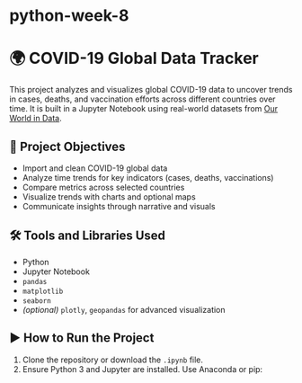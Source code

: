 # python-week-8
# 🌍 COVID-19 Global Data Tracker

This project analyzes and visualizes global COVID-19 data to uncover trends in cases, deaths, and vaccination efforts across different countries over time. It is built in a Jupyter Notebook using real-world datasets from [Our World in Data](https://ourworldindata.org/coronavirus).

## 🎯 Project Objectives

- Import and clean COVID-19 global data
- Analyze time trends for key indicators (cases, deaths, vaccinations)
- Compare metrics across selected countries
- Visualize trends with charts and optional maps
- Communicate insights through narrative and visuals

## 🛠️ Tools and Libraries Used

- Python
- Jupyter Notebook
- `pandas`
- `matplotlib`
- `seaborn`
- *(optional)* `plotly`, `geopandas` for advanced visualization

## ▶️ How to Run the Project

1. Clone the repository or download the `.ipynb` file.
2. Ensure Python 3 and Jupyter are installed. Use Anaconda or pip:
